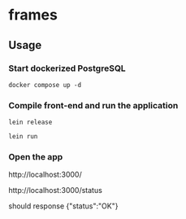 # frames

## Usage

### Start dockerized PostgreSQL

    docker compose up -d


### Compile front-end and run the application

    lein release
    
    lein run

### Open the app

http://localhost:3000/

http://localhost:3000/status

should response
{"status":"OK"}
